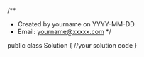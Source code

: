 /**
* Created by yourname on YYYY-MM-DD.
* Email: yourname@xxxxx.com
*/

public class Solution {
  //your solution code
}
